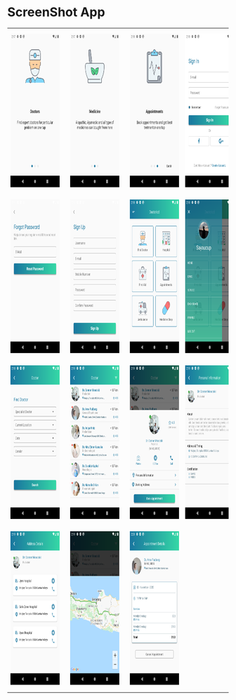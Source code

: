 # ScreenShot App

<table>
  <tr>
    <td><img style="margin-right: 20px;" src="assets/screenshot/1.png" width=200 height=350></td>
    <td><img style="margin: 10px;" src="assets/screenshot/2.png" width=200 height=350></td>
    <td><img style="margin-left: 20px;" src="assets/screenshot/3.png" width=200 height=350></td>
    <td><img style="margin-left: 20px;" src="assets/screenshot/4.png" width=200 height=350></td>
  </tr>
  <tr>
    <td><img style="margin-right: 20px;" src="assets/screenshot/5.png" width=230 height=350></td>
    <td><img style="margin: 10px;" src="assets/screenshot/6.png" width=230 height=350></td>
    <td><img style="margin-left: 20px;" src="assets/screenshot/7.png" width=230 height=350></td>
    <td><img style="margin-left: 20px;" src="assets/screenshot/8.png" width=230 height=350></td>
  </tr>
  <tr>
    <td><img style="margin-right: 20px;" src="assets/screenshot/9.png" width=230 height=350></td>
    <td><img style="margin: 10px;" src="assets/screenshot/10.png" width=230 height=350></td>
    <td><img style="margin-left: 20px;" src="assets/screenshot/11.png" width=230 height=350></td>
    <td><img style="margin-left: 20px;" src="assets/screenshot/12.png" width=230 height=350></td>
  </tr>
  <tr>
    <td><img style="margin-right: 20px;" src="assets/screenshot/13.png" width=230 height=350></td>
    <td><img style="margin: 10px;" src="assets/screenshot/14.png" width=230 height=350></td>
    <td><img style="margin-left: 20px;" src="assets/screenshot/15.png" width=230 height=350></td>
  </tr>
 </table>
